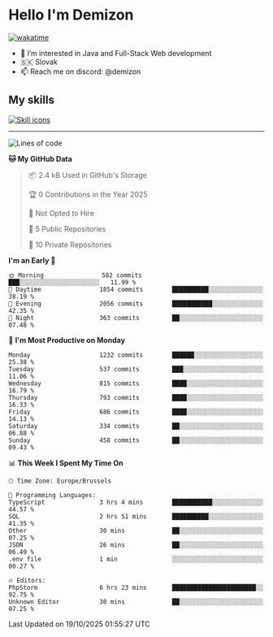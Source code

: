 # Hello I'm Demizon
[![wakatime](https://wakatime.com/badge/user/6ad1949f-d6d7-44f9-9eee-c35e54cc499b.svg)](https://wakatime.com/@6ad1949f-d6d7-44f9-9eee-c35e54cc499b)
- 👀 I’m interested in Java and Full-Stack Web development
- 🇸🇰 Slovak
- 📫 Reach me on discord: @demizon

## My skills
[![Skill icons](https://skillicons.dev/icons?i=java,js,ts,html,css,react,nextjs,tailwind,supabase,py,git,docker,linux,mysql,postgres,mongo&theme=dark)](https://github.com/Demizon3433)

---

<!--START_SECTION:waka-->
![Lines of code](https://img.shields.io/badge/From%20Hello%20World%20I%27ve%20Written-1.7%20million%20lines%20of%20code-blue)

**🐱 My GitHub Data** 

> 📦 2.4 kB Used in GitHub's Storage 
 > 
> 🏆 0 Contributions in the Year 2025
 > 
> 🚫 Not Opted to Hire
 > 
> 📜 5 Public Repositories 
 > 
> 🔑 10 Private Repositories 
 > 
**I'm an Early 🐤** 

```text
🌞 Morning                582 commits         ███░░░░░░░░░░░░░░░░░░░░░░   11.99 % 
🌆 Daytime                1854 commits        ██████████░░░░░░░░░░░░░░░   38.19 % 
🌃 Evening                2056 commits        ███████████░░░░░░░░░░░░░░   42.35 % 
🌙 Night                  363 commits         ██░░░░░░░░░░░░░░░░░░░░░░░   07.48 % 
```
📅 **I'm Most Productive on Monday** 

```text
Monday                   1232 commits        ██████░░░░░░░░░░░░░░░░░░░   25.38 % 
Tuesday                  537 commits         ███░░░░░░░░░░░░░░░░░░░░░░   11.06 % 
Wednesday                815 commits         ████░░░░░░░░░░░░░░░░░░░░░   16.79 % 
Thursday                 793 commits         ████░░░░░░░░░░░░░░░░░░░░░   16.33 % 
Friday                   686 commits         ████░░░░░░░░░░░░░░░░░░░░░   14.13 % 
Saturday                 334 commits         ██░░░░░░░░░░░░░░░░░░░░░░░   06.88 % 
Sunday                   458 commits         ██░░░░░░░░░░░░░░░░░░░░░░░   09.43 % 
```


📊 **This Week I Spent My Time On** 

```text
🕑︎ Time Zone: Europe/Brussels

💬 Programming Languages: 
TypeScript               3 hrs 4 mins        ███████████░░░░░░░░░░░░░░   44.57 % 
SQL                      2 hrs 51 mins       ██████████░░░░░░░░░░░░░░░   41.35 % 
Other                    30 mins             ██░░░░░░░░░░░░░░░░░░░░░░░   07.25 % 
JSON                     26 mins             ██░░░░░░░░░░░░░░░░░░░░░░░   06.49 % 
.env file                1 min               ░░░░░░░░░░░░░░░░░░░░░░░░░   00.27 % 

🔥 Editors: 
PhpStorm                 6 hrs 23 mins       ███████████████████████░░   92.75 % 
Unknown Editor           30 mins             ██░░░░░░░░░░░░░░░░░░░░░░░   07.25 % 
```


 Last Updated on 19/10/2025 01:55:27 UTC
<!--END_SECTION:waka-->
